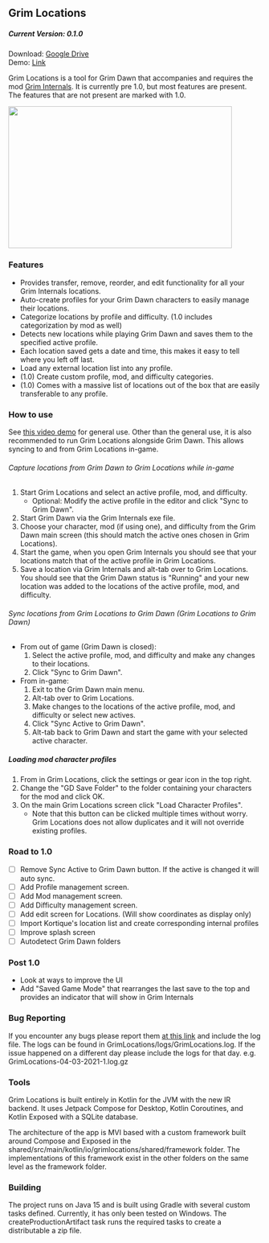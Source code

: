 ## Grim Locations

##### Current Version: 0.1.0

Download: [Google Drive](https://drive.google.com/drive/folders/1xpsOa0gtNde1nMqunC3jxWIcMzT3qGoz)  
Demo: [Link](https://imgur.com/RUcxB0U)

Grim Locations is a tool for Grim Dawn that accompanies and requires the mod [Grim Internals](https://forums.crateentertainment.com/t/tool-grim-internals).
It is currently pre 1.0, but most features are present. The features that are not present are marked with 1.0.

<img src="https://i.imgur.com/pvTrtxj.png" width="445" height="282" />

### Features
- Provides transfer, remove, reorder, and edit functionality for all your Grim Internals locations.
- Auto-create profiles for your Grim Dawn characters to easily manage their locations.
- Categorize locations by profile and difficulty. (1.0 includes categorization by mod as well)
- Detects new locations while playing Grim Dawn and saves them to the specified active profile.
- Each location saved gets a date and time, this makes it easy to tell where you left off last.
- Load any external location list into any profile.
- (1.0) Create custom profile, mod, and difficulty categories.
- (1.0) Comes with a massive list of locations out of the box that are easily transferable to any profile.

### How to use
See [this video demo](https://imgur.com/RUcxB0U) for general use. Other than the general use, it is also recommended to run Grim Locations alongside Grim Dawn. This allows syncing to and from Grim Locations in-game.

###### Capture locations from Grim Dawn to Grim Locations while in-game

1. Start Grim Locations and select an active profile, mod, and difficulty.
    - Optional: Modify the active profile in the editor and click "Sync to Grim Dawn".
2. Start Grim Dawn via the Grim Internals exe file.
3. Choose your character, mod (if using one), and difficulty from the Grim Dawn main screen (this should match the active ones chosen in Grim Locations).
4. Start the game, when you open Grim Internals you should see that your locations match that of the active profile in Grim Locations.
5. Save a location via Grim Internals and alt-tab over to Grim Locations. You should see that the Grim Dawn status is "Running" and your new location was added to the locations of the active profile, mod, and difficulty.

###### Sync locations from Grim Locations to Grim Dawn (Grim Locations to Grim Dawn)
- From out of game (Grim Dawn is closed):
    1. Select the active profile, mod, and difficulty and make any changes to their locations.
    2. Click "Sync to Grim Dawn".
- From in-game:
    1. Exit to the Grim Dawn main menu.
    2. Alt-tab over to Grim Locations.
    3. Make changes to the locations of the active profile, mod, and difficulty or select new actives.
    4. Click "Sync Active to Grim Dawn".
    5. Alt-tab back to Grim Dawn and start the game with your selected active character.

##### Loading mod character profiles
1. From in Grim Locations, click the settings or gear icon in the top right.
2. Change the "GD Save Folder" to the folder containing your characters for the mod and click OK.
3. On the main Grim Locations screen click "Load Character Profiles".
    - Note that this button can be clicked multiple times without worry. Grim Locations does not allow duplicates and it will not override existing profiles.

### Road to 1.0
- [ ] Remove Sync Active to Grim Dawn button. If the active is changed it will auto sync.
- [ ] Add Profile management screen.
- [ ] Add Mod management screen.
- [ ] Add Difficulty management screen.
- [ ] Add edit screen for Locations. (Will show coordinates as display only)
- [ ] Import Kortique's location list and create corresponding internal profiles
- [ ] Improve splash screen
- [ ] Autodetect Grim Dawn folders

### Post 1.0
- Look at ways to improve the UI
- Add "Saved Game Mode" that rearranges the last save to the top and provides an indicator that will show in Grim Internals

### Bug Reporting

If you encounter any bugs please report them [at this link](https://github.com/recursivelftr/Grim-Locations/issues) and include the log file.
The logs can be found in GrimLocations/logs/GrimLocations.log.
If the issue happened on a different day please include the logs for that day. e.g. GrimLocations-04-03-2021-1.log.gz

### Tools

Grim Locations is built entirely in Kotlin for the JVM with the new IR backend. It uses Jetpack Compose for Desktop, Kotlin Coroutines, and Kotlin Exposed with a SQLite database.

The architecture of the app is MVI based with a custom framework built around Compose and Exposed in the shared/src/main/kotlin/io/grimlocations/shared/framework folder. The implementations of this framework exist in the other folders on the same level as the framework folder.

### Building
The project runs on Java 15 and is built using Gradle with several custom tasks defined. Currently, it has only been tested on Windows. The createProductionArtifact task runs the required tasks to create a distributable a zip file.
